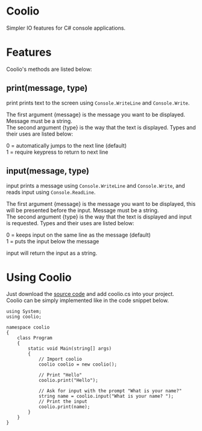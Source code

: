 # Coolio
Simpler IO features for C# console applications.

# Features
Coolio's methods are listed below:

## print(message, type)
print prints text to the screen using ``` Console.WriteLine ``` and ``` Console.Write ```. 

The first argument {message} is the message you want to be displayed. Message must be a string.\
The second argument {type} is the way that the text is displayed. Types and their uses are listed below:

0 = automatically jumps to the next line (default)\
1 = require keypress to return to next line
       
## input(message, type)
input prints a message using ``` Console.WriteLine ``` and ``` Console.Write ```, and reads input using ``` Console.ReadLine ```.

The first argument {message} is the message you want to be displayed, this will be presented before the input. Message must be a string.\
The second argument {type} is the way that the text is displayed and input is requested. Types and their uses are listed below:

0 = keeps input on the same line as the message (default)\
1 = puts the input below the message

input will return the input as a string.

# Using Coolio
Just download the [source code](https://github.com/windingtheropes/coolio/archive/main.zip "main.zip") and add coolio.cs into your project.\
Coolio can be simply implemented like in the code snippet below.

```
using System;
using coolio;

namespace coolio
{
    class Program
    {
        static void Main(string[] args)
        {
            // Import coolio
            coolio coolio = new coolio();
            
            // Print "Hello"
            coolio.print("Hello");
            
            // Ask for input with the prompt "What is your name?"
            string name = coolio.input("What is your name? ");
            // Print the input
            coolio.print(name);
        }
    }
}

```
